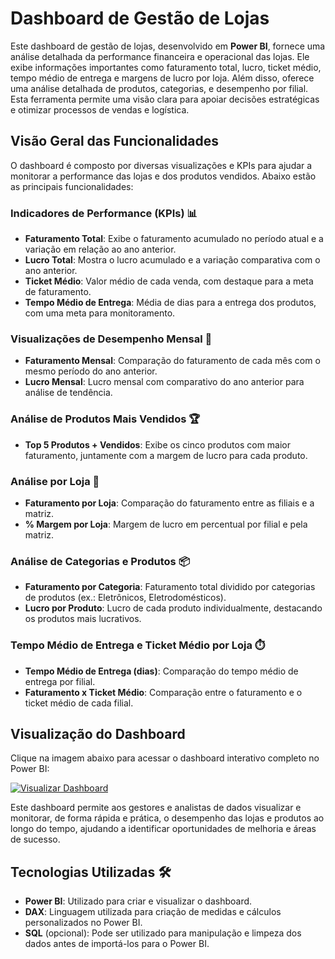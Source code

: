 # Dashboard de Gestão de Lojas

Este dashboard de gestão de lojas, desenvolvido em **Power BI**, fornece uma análise detalhada da performance financeira e operacional das lojas. Ele exibe informações importantes como faturamento total, lucro, ticket médio, tempo médio de entrega e margens de lucro por loja. Além disso, oferece uma análise detalhada de produtos, categorias, e desempenho por filial. Esta ferramenta permite uma visão clara para apoiar decisões estratégicas e otimizar processos de vendas e logística.

## Visão Geral das Funcionalidades

O dashboard é composto por diversas visualizações e KPIs para ajudar a monitorar a performance das lojas e dos produtos vendidos. Abaixo estão as principais funcionalidades:

### Indicadores de Performance (KPIs) 📊

- **Faturamento Total**: Exibe o faturamento acumulado no período atual e a variação em relação ao ano anterior.
- **Lucro Total**: Mostra o lucro acumulado e a variação comparativa com o ano anterior.
- **Ticket Médio**: Valor médio de cada venda, com destaque para a meta de faturamento.
- **Tempo Médio de Entrega**: Média de dias para a entrega dos produtos, com uma meta para monitoramento.

### Visualizações de Desempenho Mensal 📅

- **Faturamento Mensal**: Comparação do faturamento de cada mês com o mesmo período do ano anterior.
- **Lucro Mensal**: Lucro mensal com comparativo do ano anterior para análise de tendência.

### Análise de Produtos Mais Vendidos 🏆

- **Top 5 Produtos + Vendidos**: Exibe os cinco produtos com maior faturamento, juntamente com a margem de lucro para cada produto.

### Análise por Loja 🏬

- **Faturamento por Loja**: Comparação do faturamento entre as filiais e a matriz.
- **% Margem por Loja**: Margem de lucro em percentual por filial e pela matriz.

### Análise de Categorias e Produtos 📦

- **Faturamento por Categoria**: Faturamento total dividido por categorias de produtos (ex.: Eletrônicos, Eletrodomésticos).
- **Lucro por Produto**: Lucro de cada produto individualmente, destacando os produtos mais lucrativos.

### Tempo Médio de Entrega e Ticket Médio por Loja ⏱️

- **Tempo Médio de Entrega (dias)**: Comparação do tempo médio de entrega por filial.
- **Faturamento x Ticket Médio**: Comparação entre o faturamento e o ticket médio de cada filial.

## Visualização do Dashboard

Clique na imagem abaixo para acessar o dashboard interativo completo no Power BI:

[![Visualizar Dashboard](screenshot.png)](https://app.powerbi.com/view?r=eyJrIjoiYmZmZmEzNzQtNzYyNS00NDRjLTliYmMtZDk3NjU4NDc2NTc1IiwidCI6IjJiNDllYTM0LTEzOGItNGY0Mi05ODA0LTlmODhhMDgwODkwNyJ9)

Este dashboard permite aos gestores e analistas de dados visualizar e monitorar, de forma rápida e prática, o desempenho das lojas e produtos ao longo do tempo, ajudando a identificar oportunidades de melhoria e áreas de sucesso.

## Tecnologias Utilizadas 🛠️

- **Power BI**: Utilizado para criar e visualizar o dashboard.
- **DAX**: Linguagem utilizada para criação de medidas e cálculos personalizados no Power BI.
- **SQL** (opcional): Pode ser utilizado para manipulação e limpeza dos dados antes de importá-los para o Power BI.
